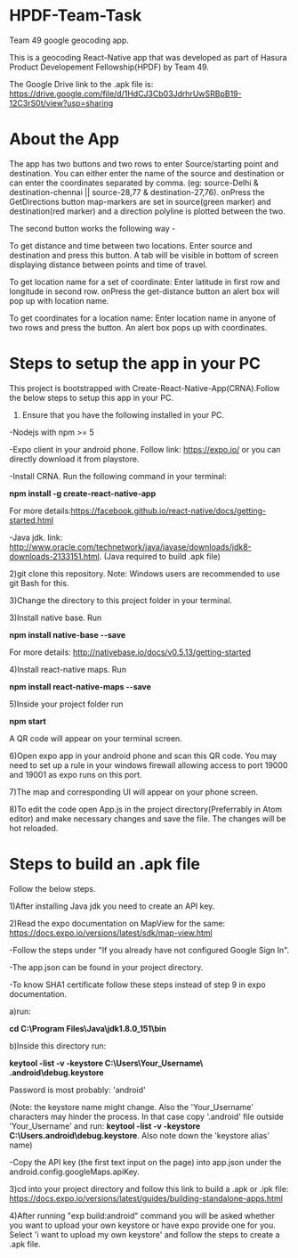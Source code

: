 # HPDF-Team-Task
Team 49 google geocoding app.

This is a geocoding React-Native app that was developed as part of Hasura Product Developement Fellowship(HPDF) by Team 49.

The Google Drive link to the .apk file is: https://drive.google.com/file/d/1HdCJ3Cb03JdrhrUwSRBpB19-12C3rS0t/view?usp=sharing

# About the App
The app has two buttons and two rows to enter Source/starting point and destination. You can either enter the name of the source and destination or can enter the coordinates separated by comma. (eg: source-Delhi & destination-chennai || source-28,77 & destination-27,76). onPress the GetDirections button map-markers are set in source(green marker) and destination(red marker) and a direction polyline is plotted between the two.

The second button works the following way -

To get distance and time between two locations. Enter source and destination and press this button. A tab will be visible in bottom of screen displaying distance between points and time of travel.

To get location name for a set of coordinate: Enter latitude in first row and longitude in second row. onPress the get-distance button an alert box will pop up with location name.

To get coordinates for a location name: Enter location name in anyone of two rows and press the button. An alert box pops up with coordinates.

# Steps to setup the app in your PC
This project is bootstrapped with Create-React-Native-App(CRNA).Follow the below steps to setup this app in your PC.
1) Ensure that you have the following installed in your PC.

-Nodejs with npm >= 5 

-Expo client in your android phone. Follow link: https://expo.io/ or you can directly download it from playstore.

-Install CRNA. Run the following command in your terminal: 

 **npm install -g create-react-native-app** 

 For more details:https://facebook.github.io/react-native/docs/getting-started.html

-Java jdk. link: http://www.oracle.com/technetwork/java/javase/downloads/jdk8-downloads-2133151.html. (Java required to build .apk file)

2)git clone this repository. Note: Windows users are recommended to use git Bash for this.

3)Change the directory to this project folder in your terminal.

3)Install native base. Run 

**npm install native-base --save**

For more details: http://nativebase.io/docs/v0.5.13/getting-started

4)Install react-native maps. Run

 **npm install react-native-maps --save**

5)Inside your project folder run 

 **npm start**
 
 A QR code will appear on your terminal screen.

6)Open expo app in your android phone and scan this QR code. You may need to set up a rule in your windows firewall allowing access to port 19000 and 19001 as expo runs on this port.

7)The map and corresponding UI will appear on your phone screen.

8)To edit the code open App.js in the project directory(Preferrably in Atom editor) and make necessary changes and save the file. The changes will be hot reloaded.

# Steps to build an .apk file
Follow the below steps.

1)After installing Java jdk you need to create an API key.


2)Read the expo documentation on MapView for the same: https://docs.expo.io/versions/latest/sdk/map-view.html

-Follow the steps under "If you already have not configured Google Sign In".

-The app.json can be found in your project directory.

-To know SHA1 certificate follow these steps instead of step 9 in expo documentation.

a)run: 

**cd C:\Program Files\Java\jdk1.8.0_151\bin**

b)Inside this directory run: 

**keytool -list -v -keystore C:\Users\Your_Username\ .android\debug.keystore**

Password is most probably: 'android'

(Note: the keystore name might change. Also the 'Your_Username' characters may hinder the process. In that case copy '.android' file outside 'Your_Username' and run: **keytool -list -v -keystore C:\Users\.android\debug.keystore**. Also note down the 'keystore alias' name)

-Copy the API key (the first text input on the page) into app.json under the android.config.googleMaps.apiKey.


3)cd into your project directory and follow this link to build a .apk or .ipk file: https://docs.expo.io/versions/latest/guides/building-standalone-apps.html

4)After running "exp build:android" command you will be asked whether you want to upload your own keystore or have expo provide one for you. Select 'i want to upload my own keystore' and follow the steps to create a .apk file.
